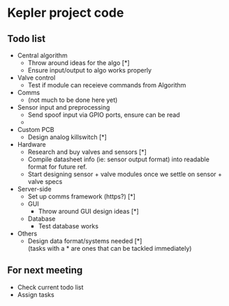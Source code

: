 # Kepler project code

## Todo list

- Central algorithm
    - Throw around ideas for the algo [*]
    - Ensure input/output to algo works properly
- Valve control
    - Test if module can receieve commands from Algorithm 
- Comms
    - (not much to be done here yet)
- Sensor input and preprocessing
    - Send spoof input via GPIO ports, ensure can be read
    - 
- Custom PCB
    - Design analog killswitch [*]
- Hardware
    - Research and buy valves and sensors [*]
    - Compile datasheet info (ie: sensor output format) into readable format for future ref.
    - Start designing sensor + valve modules once we settle on sensor + valve specs
- Server-side
    - Set up comms framework (https?) [*]
    - GUI
        - Throw around GUI design ideas [*]
    - Database
        - Test database works
- Others
    - Design data format/systems needed [*]  
(tasks with a * are ones that can be tackled immediately)

## For next meeting
- Check current todo list
- Assign tasks